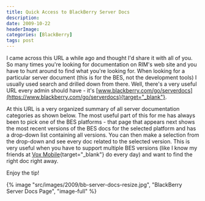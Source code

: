 ```yaml
---
title: Quick Access to BlackBerry Server Docs
description: 
date: 2009-10-22
headerImage: 
categories: [BlackBerry]
tags: post
---
```


I came across this URL a while ago and thought I'd share it with all of you. So many times you're looking for documentation on RIM's web site and you have to hunt around to find what you're looking for. When looking for a particular server document (this is for the BES, not the development tools) I usually used search and drilled down from there. Well, there's a very useful URL every admin should have - it's [www.blackberry.com/go/serverdocs](https://www.blackberry.com/go/serverdocs){target="_blank"}.

At this URL is a very organized summary of all server documentation categories as shown below. The most useful part of this for me has always been to pick one of the BES platforms - that page that appears next shows the most recent versions of the BES docs for the selected platform and has a drop-down list containing all versions. You can then make a selection from the drop-down and see every doc related to the selected version. This is very useful when you have to support multiple BES versions (like I know my friends at [Vox Mobile](https://www.voxmobile.com/){target="_blank"} do every day) and want to find the right doc right away.

Enjoy the tip!

{% image "src/images/2009/bb-server-docs-resize.jpg", "BlackBerry Server Docs Page", "image-full" %}
